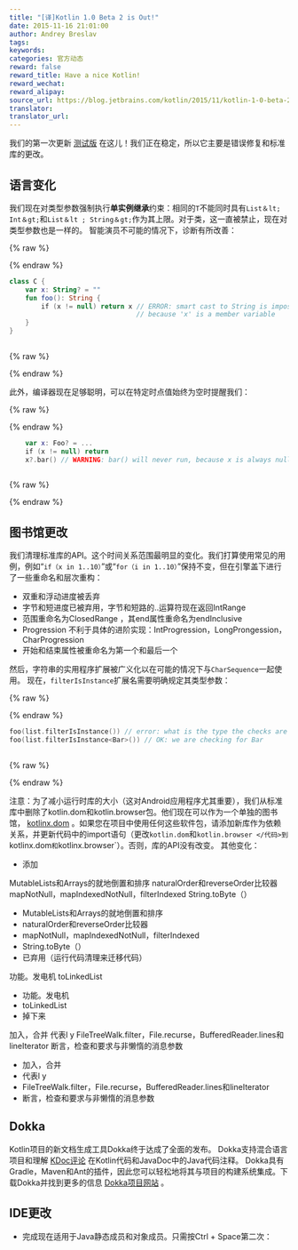 ```yaml
---
title: "[译]Kotlin 1.0 Beta 2 is Out!"
date: 2015-11-16 21:01:00
author: Andrey Breslav
tags:
keywords:
categories: 官方动态
reward: false
reward_title: Have a nice Kotlin!
reward_wechat:
reward_alipay:
source_url: https://blog.jetbrains.com/kotlin/2015/11/kotlin-1-0-beta-2-is-out/
translator:
translator_url:
---
```


我们的第一次更新 [测试版](http://blog.jetbrains.com/kotlin/2015/11/the-kotlin-language-1-0-beta-is-here/) 在这儿！我们正在稳定，所以它主要是错误修复和标准库的更改。
## 语言变化

我们现在对类型参数强制执行<strong>单实例继承</strong>约束：相同的`T`不能同时具有`List＆lt; Int＆gt;`和`List＆lt ; String＆gt;`作为其上限。对于类，这一直被禁止，现在对类型参数也是一样的。<span id =“more-3093”> </span>
智能演员不可能的情况下，诊断有所改善：

{% raw %}
<p></p>
{% endraw %}

```kotlin
class C {
    var x: String? = ""
    fun foo(): String {
        if (x != null) return x // ERROR: smart cast to String is impossible,
                                // because 'x' is a member variable
    }
}
 
```

{% raw %}
<p></p>
{% endraw %}

此外，编译器现在足够聪明，可以在特定时点值始终为空时提醒我们：

{% raw %}
<p></p>
{% endraw %}

```kotlin
    var x: Foo? = ...
    if (x != null) return
    x?.bar() // WARNING: bar() will never run, because x is always null here
 
```

{% raw %}
<p></p>
{% endraw %}

## 图书馆更改

我们清理标准库的API。这个时间关系范围最明显的变化。我们打算使用常见的用例，例如“`if（x in 1..10）`”或“`for（i in 1..10）`”保持不变，但在引擎盖下进行了一些重命名和层次重构：

* 双重和浮动进度被丢弃
* 字节和短进度已被弃用，字节和短路的..运算符现在返回IntRange
* 范围<T>重命名为ClosedRange <T>，其end属性重命名为endInclusive
* Progression <T>不利于具体的进阶实现：IntProgression，LongProngession，CharProgression
* 开始和结束属性被重命名为第一个和最后一个

然后，字符串的实用程序扩展被广义化以在可能的情况下与`CharSequence`一起使用。
现在，`filterIsInstance`扩展名需要明确规定其类型参数：

{% raw %}
<p></p>
{% endraw %}

```kotlin
foo(list.filterIsInstance()) // error: what is the type the checks are done for?!
foo(list.filterIsInstance<Bar>()) // OK: we are checking for Bar
 
```

{% raw %}
<p></p>
{% endraw %}

注意：为了减小运行时库的大小（这对Android应用程序尤其重要），我们从标准库中删除了kotlin.dom和kotlin.browser包。他们现在可以作为一个单独的图书馆， [kotlinx.dom](https://github.com/Kotlin/kotlinx.dom) 。如果您在项目中使用任何这些软件包，请添加新库作为依赖关系，并更新代码中的import语句（更改`kotlin.dom`和`kotlin.browser </代码>到`kotlinx.dom`和`kotlinx.browser`）。否则，库的API没有改变。
其他变化：

* 添加

MutableLists和Arrays的就地倒置和排序
naturalOrder和reverseOrder比较器
mapNotNull，mapIndexedNotNull，filterIndexed
String.toByte（）
* MutableLists和Arrays的就地倒置和排序
* naturalOrder和reverseOrder比较器
* mapNotNull，mapIndexedNotNull，filterIndexed
* String.toByte（）
* 已弃用（运行代码清理来迁移代码）

功能。发电机
toLinkedList
* 功能。发电机
* toLinkedList
* 掉下来

加入，合并
代表l y
FileTreeWalk.filter，File.recurse，BufferedReader.lines和lineIterator
断言，检查和要求与非懒惰的消息参数
* 加入，合并
* 代表l y
* FileTreeWalk.filter，File.recurse，BufferedReader.lines和lineIterator
* 断言，检查和要求与非懒惰的消息参数

## Dokka

Kotlin项目的新文档生成工具Dokka终于达成了全面的发布。 Dokka支持混合语言项目和理解 [KDoc评论](https://kotlinlang.org/docs/reference/kotlin-doc.html) 在Kotlin代码和JavaDoc中的Java代码注释。 Dokka具有Gradle，Maven和Ant的插件，因此您可以轻松地将其与项目的构建系统集成。下载Dokka并找到更多的信息 [Dokka项目网站](http://github.com/kotlin/dokka) 。
## IDE更改


* 完成现在适用于Java静态成员和对象成员。只需按Ctrl + Space第二次：

